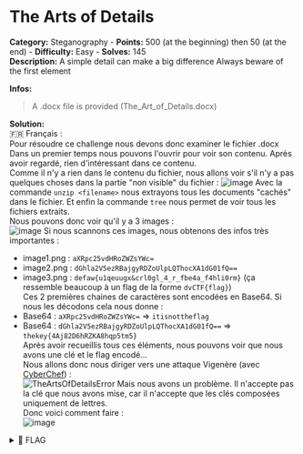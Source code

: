 # The Arts of Details

**Category:** Steganography - **Points:** 500 (at the beginning) then 50 (at the end) - **Difficulty:** Easy - **Solves:** 145\
**Description:** A simple detail can make a big difference Always beware of the first element

**Infos:**

> A .docx file is provided (The\_Art\_of\_Details.docx)

**Solution:**\
:fr: Français :\
Pour résoudre ce challenge nous devons donc examiner le fichier .docx\
Dans un premier temps nous pouvons l'ouvrir pour voir son contenu. Après avoir regardé, rien d'intéressant dans ce contenu.\
Comme il n'y a rien dans le contenu du fichier, nous allons voir s'il n'y a pas quelques choses dans la partie "non visible" du fichier : ![image](https://user-images.githubusercontent.com/91023285/158761298-9865c103-42c3-4b1b-ac80-db91a25e2e8b.png) Avec la commande `unzip <filename>` nous extrayons tous les documents "cachés" dans le fichier. Et enfin la commande `tree` nous permet de voir tous les fichiers extraits.\
Nous pouvons donc voir qu'il y a 3 images :\
![image](https://user-images.githubusercontent.com/91023285/158762535-4daca864-725b-40d8-949c-b191db20c7c4.png) Si nous scannons ces images, nous obtenons des infos très importantes :

* image1.png : `aXRpc25vdHRoZWZsYWc=`
* image2.png : `dGhla2V5ezRBajgyRDZoUlpLQThocXA1dG01fQ==`
* image3.png : `defaw{u1qeuugx&crl0gl_4_r_fbe4a_f4hli0rm}` (ça ressemble beaucoup à un flag de la forme `dvCTF{flag}`)\
  Ces 2 premières chaines de caractères sont encodées en Base64. Si nous les décodons cela nous donne :
* Base64 : `aXRpc25vdHRoZWZsYWc=` => `itisnottheflag`
* Base64 : `dGhla2V5ezRBajgyRDZoUlpLQThocXA1dG01fQ==` => `thekey{4Aj82D6hRZKA8hqp5tm5}`\
  Après avoir recueillis tous ces éléments, nous pouvons voir que nous avons une clé et le flag encodé...\
  Nous allons donc nous diriger vers une attaque Vigenère (avec [CyberChef](https://gchq.github.io/CyberChef)) :\
  ![TheArtsOfDetailsError](https://user-images.githubusercontent.com/91023285/158764380-2417a8a9-b823-49da-b557-fd6b2857ea78.png) Mais nous avons un problème. Il n'accepte pas la clé que nous avons mise, car il n'accepte que les clés composées uniquement de lettres.\
  Donc voici comment faire :\
  ![image](https://user-images.githubusercontent.com/91023285/158764854-e977fd44-0f46-4e39-a1ff-6e125f0557c1.png)

<details>

<summary><span data-gb-custom-inline data-tag="emoji" data-code="1f6a9">🚩</span> FLAG</summary>

```
dvCTF{v1genere&qrc0de_4_a_gre4t_p4ssw0rd}
```

</details>

